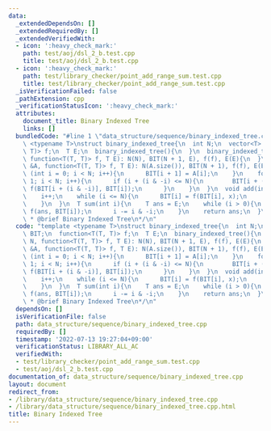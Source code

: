 ```yaml
---
data:
  _extendedDependsOn: []
  _extendedRequiredBy: []
  _extendedVerifiedWith:
  - icon: ':heavy_check_mark:'
    path: test/aoj/dsl_2_b.test.cpp
    title: test/aoj/dsl_2_b.test.cpp
  - icon: ':heavy_check_mark:'
    path: test/library_checker/point_add_range_sum.test.cpp
    title: test/library_checker/point_add_range_sum.test.cpp
  _isVerificationFailed: false
  _pathExtension: cpp
  _verificationStatusIcon: ':heavy_check_mark:'
  attributes:
    document_title: Binary Indexed Tree
    links: []
  bundledCode: "#line 1 \"data_structure/sequence/binary_indexed_tree.cpp\"\ntemplate\
    \ <typename T>\nstruct binary_indexed_tree{\n  int N;\n  vector<T> BIT;\n  function<T(T,\
    \ T)> f;\n  T E;\n  binary_indexed_tree(){\n  }\n  binary_indexed_tree(int N,\
    \ function<T(T, T)> f, T E): N(N), BIT(N + 1, E), f(f), E(E){\n  }\n  binary_indexed_tree(vector<T>\
    \ &A, function<T(T, T)> f, T E): N(A.size()), BIT(N + 1), f(f), E(E){\n    for\
    \ (int i = 0; i < N; i++){\n      BIT[i + 1] = A[i];\n    }\n    for (int i =\
    \ 1; i < N; i++){\n      if (i + (i & -i) <= N){\n        BIT[i + (i & -i)] =\
    \ f(BIT[i + (i & -i)], BIT[i]);\n      }\n    }\n  }\n  void add(int i, T x){\n\
    \    i++;\n    while (i <= N){\n      BIT[i] = f(BIT[i], x);\n      i += i & -i;\n\
    \    }\n  }\n  T sum(int i){\n    T ans = E;\n    while (i > 0){\n      ans =\
    \ f(ans, BIT[i]);\n      i -= i & -i;\n    }\n    return ans;\n  }\n};\n/**\n\
    \ * @brief Binary Indexed Tree\n*/\n"
  code: "template <typename T>\nstruct binary_indexed_tree{\n  int N;\n  vector<T>\
    \ BIT;\n  function<T(T, T)> f;\n  T E;\n  binary_indexed_tree(){\n  }\n  binary_indexed_tree(int\
    \ N, function<T(T, T)> f, T E): N(N), BIT(N + 1, E), f(f), E(E){\n  }\n  binary_indexed_tree(vector<T>\
    \ &A, function<T(T, T)> f, T E): N(A.size()), BIT(N + 1), f(f), E(E){\n    for\
    \ (int i = 0; i < N; i++){\n      BIT[i + 1] = A[i];\n    }\n    for (int i =\
    \ 1; i < N; i++){\n      if (i + (i & -i) <= N){\n        BIT[i + (i & -i)] =\
    \ f(BIT[i + (i & -i)], BIT[i]);\n      }\n    }\n  }\n  void add(int i, T x){\n\
    \    i++;\n    while (i <= N){\n      BIT[i] = f(BIT[i], x);\n      i += i & -i;\n\
    \    }\n  }\n  T sum(int i){\n    T ans = E;\n    while (i > 0){\n      ans =\
    \ f(ans, BIT[i]);\n      i -= i & -i;\n    }\n    return ans;\n  }\n};\n/**\n\
    \ * @brief Binary Indexed Tree\n*/\n"
  dependsOn: []
  isVerificationFile: false
  path: data_structure/sequence/binary_indexed_tree.cpp
  requiredBy: []
  timestamp: '2022-07-13 19:27:04+09:00'
  verificationStatus: LIBRARY_ALL_AC
  verifiedWith:
  - test/library_checker/point_add_range_sum.test.cpp
  - test/aoj/dsl_2_b.test.cpp
documentation_of: data_structure/sequence/binary_indexed_tree.cpp
layout: document
redirect_from:
- /library/data_structure/sequence/binary_indexed_tree.cpp
- /library/data_structure/sequence/binary_indexed_tree.cpp.html
title: Binary Indexed Tree
---
```

